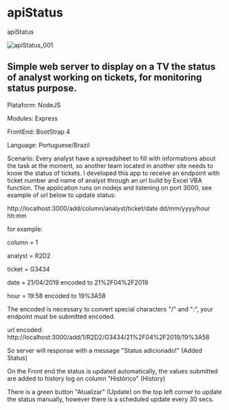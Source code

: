 # apiStatus
apiStatus


![apiStatus_001](https://user-images.githubusercontent.com/12129206/56459432-0995b480-636a-11e9-8494-29231f26d61c.png)

## Simple web server to display on a TV the status of analyst working on tickets, for monitoring status purpose.

Plataform: NodeJS

Modules: Express

FrontEnd: BootStrap 4

Language: Portuguese/Brazil

Scenario: Every analyst have a spreadsheet to fill with informations about the task at the moment, so another team located in another site needs to know the status of tickets. I developed this app to receive an endpoint with ticket number and name of analyst through an url build by Excel VBA function. 
The application runs on nodejs and listening on port 3000, see example of url below to update status:

http://localhost:3000/add/column/analyst/ticket/date dd/mm/yyyy/hour hh:mm

for example:

column = 1

analyst = R2D2

ticket = G3434

date = 21/04/2019 encoded to 21%2F04%2F2019

hour = 19:58 encoded to 19%3A58


The encoded is necessary to convert special characters "/" and ":", your endpoint must be submitted encoded.

url encoded:
http://localhost:3000/add/1/R2D2/G3434/21%2F04%2F2019/19%3A58

So server will response with a message "Status adicionado!" (Added Status)

On the Front end the status is updated automatically, the values submitted are added to history log on column "Histórico" (History)

There is a green button "Atualizar" (Update) on the top left corner to update the status manually, however there is a scheduled update every 30 secs.
